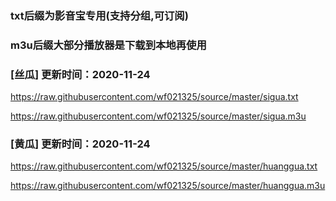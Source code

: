 ### txt后缀为影音宝专用(支持分组,可订阅)
### m3u后缀大部分播放器是下载到本地再使用

### [丝瓜]   更新时间：2020-11-24
https://raw.githubusercontent.com/wf021325/source/master/sigua.txt

https://raw.githubusercontent.com/wf021325/source/master/sigua.m3u

 ### [黄瓜]   更新时间：2020-11-24
https://raw.githubusercontent.com/wf021325/source/master/huanggua.txt
 
https://raw.githubusercontent.com/wf021325/source/master/huanggua.m3u
